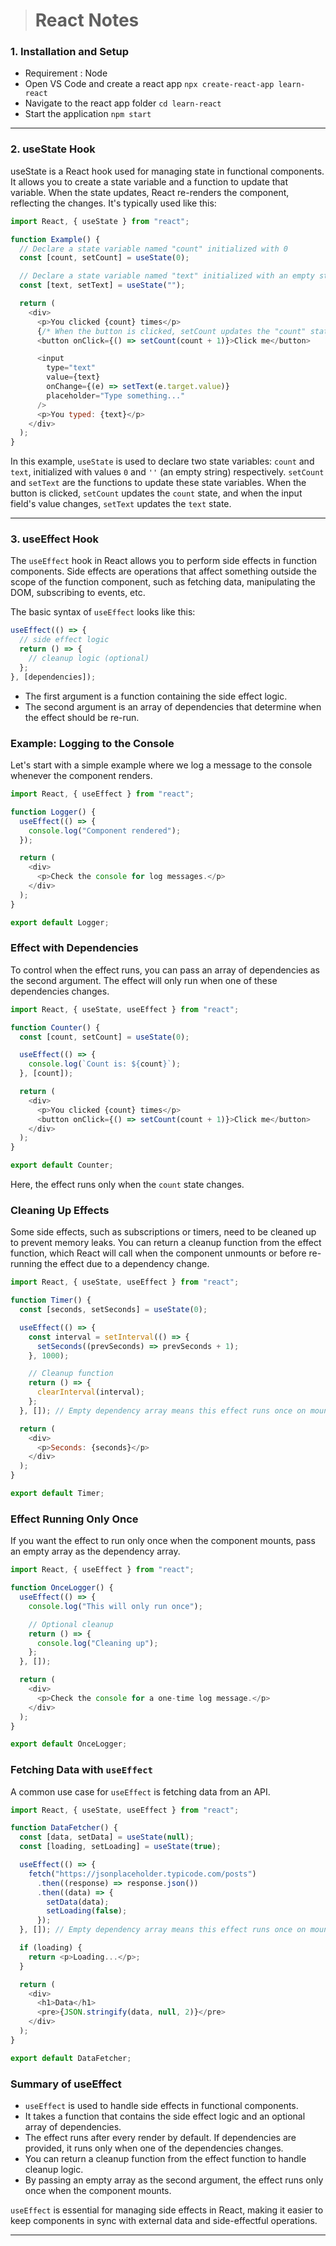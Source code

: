 > # React Notes

### 1. Installation and Setup

- Requirement : Node
- Open VS Code and create a react app `npx create-react-app learn-react`
- Navigate to the react app folder `cd learn-react`
- Start the application `npm start`

---

### 2. useState Hook

useState is a React hook used for managing state in functional components. It allows you to create a state variable and a function to update that variable. When the state updates, React re-renders the component, reflecting the changes. It's typically used like this:

```js
import React, { useState } from "react";

function Example() {
  // Declare a state variable named "count" initialized with 0
  const [count, setCount] = useState(0);

  // Declare a state variable named "text" initialized with an empty string
  const [text, setText] = useState("");

  return (
    <div>
      <p>You clicked {count} times</p>
      {/* When the button is clicked, setCount updates the "count" state */}
      <button onClick={() => setCount(count + 1)}>Click me</button>

      <input
        type="text"
        value={text}
        onChange={(e) => setText(e.target.value)}
        placeholder="Type something..."
      />
      <p>You typed: {text}</p>
    </div>
  );
}
```

In this example, `useState` is used to declare two state variables: `count` and `text`, initialized with values `0` and `''` (an empty string) respectively. `setCount` and `setText` are the functions to update these state variables. When the button is clicked, `setCount` updates the `count` state, and when the input field's value changes, `setText` updates the `text` state.

---

### 3. useEffect Hook

The `useEffect` hook in React allows you to perform side effects in function components. Side effects are operations that affect something outside the scope of the function component, such as fetching data, manipulating the DOM, subscribing to events, etc.

The basic syntax of `useEffect` looks like this:

```javascript
useEffect(() => {
  // side effect logic
  return () => {
    // cleanup logic (optional)
  };
}, [dependencies]);
```

- The first argument is a function containing the side effect logic.
- The second argument is an array of dependencies that determine when the effect should be re-run.

### Example: Logging to the Console

Let's start with a simple example where we log a message to the console whenever the component renders.

```javascript
import React, { useEffect } from "react";

function Logger() {
  useEffect(() => {
    console.log("Component rendered");
  });

  return (
    <div>
      <p>Check the console for log messages.</p>
    </div>
  );
}

export default Logger;
```

### Effect with Dependencies

To control when the effect runs, you can pass an array of dependencies as the second argument. The effect will only run when one of these dependencies changes.

```javascript
import React, { useState, useEffect } from "react";

function Counter() {
  const [count, setCount] = useState(0);

  useEffect(() => {
    console.log(`Count is: ${count}`);
  }, [count]);

  return (
    <div>
      <p>You clicked {count} times</p>
      <button onClick={() => setCount(count + 1)}>Click me</button>
    </div>
  );
}

export default Counter;
```

Here, the effect runs only when the `count` state changes.

### Cleaning Up Effects

Some side effects, such as subscriptions or timers, need to be cleaned up to prevent memory leaks. You can return a cleanup function from the effect function, which React will call when the component unmounts or before re-running the effect due to a dependency change.

```javascript
import React, { useState, useEffect } from "react";

function Timer() {
  const [seconds, setSeconds] = useState(0);

  useEffect(() => {
    const interval = setInterval(() => {
      setSeconds((prevSeconds) => prevSeconds + 1);
    }, 1000);

    // Cleanup function
    return () => {
      clearInterval(interval);
    };
  }, []); // Empty dependency array means this effect runs once on mount

  return (
    <div>
      <p>Seconds: {seconds}</p>
    </div>
  );
}

export default Timer;
```

### Effect Running Only Once

If you want the effect to run only once when the component mounts, pass an empty array as the dependency array.

```javascript
import React, { useEffect } from "react";

function OnceLogger() {
  useEffect(() => {
    console.log("This will only run once");

    // Optional cleanup
    return () => {
      console.log("Cleaning up");
    };
  }, []);

  return (
    <div>
      <p>Check the console for a one-time log message.</p>
    </div>
  );
}

export default OnceLogger;
```

### Fetching Data with `useEffect`

A common use case for `useEffect` is fetching data from an API.

```javascript
import React, { useState, useEffect } from "react";

function DataFetcher() {
  const [data, setData] = useState(null);
  const [loading, setLoading] = useState(true);

  useEffect(() => {
    fetch("https://jsonplaceholder.typicode.com/posts")
      .then((response) => response.json())
      .then((data) => {
        setData(data);
        setLoading(false);
      });
  }, []); // Empty dependency array means this effect runs once on mount

  if (loading) {
    return <p>Loading...</p>;
  }

  return (
    <div>
      <h1>Data</h1>
      <pre>{JSON.stringify(data, null, 2)}</pre>
    </div>
  );
}

export default DataFetcher;
```

### Summary of useEffect

- `useEffect` is used to handle side effects in functional components.
- It takes a function that contains the side effect logic and an optional array of dependencies.
- The effect runs after every render by default. If dependencies are provided, it runs only when one of the dependencies changes.
- You can return a cleanup function from the effect function to handle cleanup logic.
- By passing an empty array as the second argument, the effect runs only once when the component mounts.

`useEffect` is essential for managing side effects in React, making it easier to keep components in sync with external data and side-effectful operations.

---

